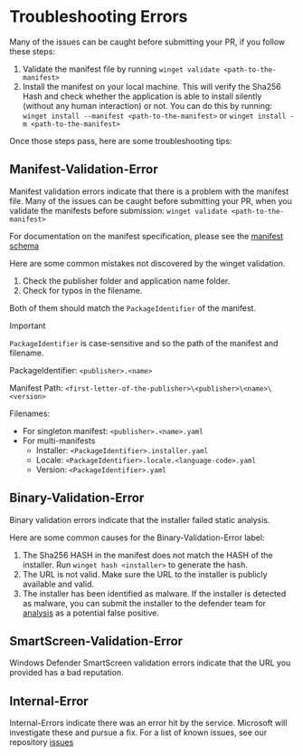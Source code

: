 # Troubleshooting Errors
Many of the issues can be caught before submitting your PR, if you follow these steps:
1) Validate the manifest file by running ```winget validate <path-to-the-manifest>```
2) Install the manifest on your local machine. This will verify the Sha256 Hash and check whether the application is able to install silently (without any human interaction) or not. You can do this by running: ```winget install --manifest <path-to-the-manifest>``` or ```winget install -m <path-to-the-manifest>```

Once those steps pass, here are some troubleshooting tips:

## Manifest-Validation-Error
Manifest validation errors indicate that there is a problem with the manifest file. Many of the issues can be caught before submitting your PR, when you validate the manifests before submission:  ```winget validate <path-to-the-manifest>```

For documentation on the manifest specification, please see the [manifest schema](/doc/manifest/README.md)

Here are some common mistakes not discovered by the winget validation.

1) Check the publisher folder and application name folder.
2) Check for typos in the filename.

Both of them should match the `PackageIdentifier` of the manifest.
> [!IMPORTANT]
`PackageIdentifier` is case-sensitive and so the path of the manifest and filename.

PackageIdentifier: `<publisher>.<name>`

Manifest Path: `<first-letter-of-the-publisher>\<publisher>\<name>\<version>`

Filenames:
- For singleton manifest: `<publisher>.<name>.yaml`
- For multi-manifests
  - Installer: `<PackageIdentifier>.installer.yaml`
  - Locale: `<PackageIdentifier>.locale.<language-code>.yaml`
  - Version: `<PackageIdentifier>.yaml`

## Binary-Validation-Error
Binary validation errors indicate that the installer failed static analysis.

Here are some common causes for the Binary-Validation-Error label:
1) The Sha256 HASH in the manifest does not match the HASH of the installer. Run ```winget hash <installer>``` to generate the hash.
2) The URL is not valid. Make sure the URL to the installer is publicly available and valid.
3) The installer has been identified as malware. If the installer is detected as malware, you can submit the installer to the defender team for [analysis](https://learn.microsoft.com/en-us/defender-endpoint/defender-endpoint-false-positives-negatives#submit-a-file-to-microsoft-for-analysis) as a potential false positive.

## SmartScreen-Validation-Error
Windows Defender SmartScreen validation errors indicate that the URL you provided has a bad reputation.

## Internal-Error
Internal-Errors indicate there was an error hit by the service. Microsoft will investigate these and pursue a fix. For a list of known issues, see our repository [issues](https://github.com/microsoft/winget-pkgs/issues)
